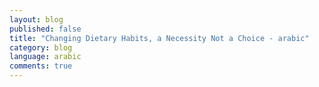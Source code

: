 ```yaml
---
layout: blog
published: false
title: "Changing Dietary Habits, a Necessity Not a Choice - arabic"
category: blog
language: arabic
comments: true
---
```


